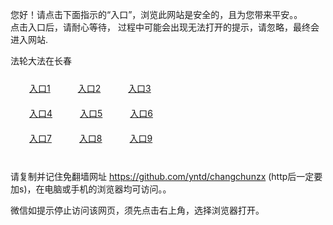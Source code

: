 您好！请点击下面指示的“入口”，浏览此网站是安全的，且为您带来平安。。 <br/>
点击入口后，请耐心等待， 过程中可能会出现无法打开的提示，请忽略，最终会进入网站. </br>

法轮大法在长春<br/>
<div style="padding:10px"><a style="margin:20px" target="_blank" href="https://d2di57rp0uqbbo.cloudfront.net/2Qpsp?qfljbyu" id="ccLink1" rel="nofollow">入口1</a> <a target="_blank" style="margin:20px" href="https://d23l6ap2gbccn1.cloudfront.net/2Qpsp?xjgekr" id="ccLink2" rel="nofollow">入口2</a> <a style="margin:20px" target="_blank" href="https://d11ayhgojnfn1r.cloudfront.net/2Qpsp?lanexzo" id="ccLink3" rel="nofollow">入口3</a></div>

<div style="padding:10px" ><a style="margin:20px" target="_blank" href="https://d2di57rp0uqbbo.cloudfront.net/2Qpsp?qfljbyu" id="ccLink4" rel="nofollow">入口4</a> <a style="margin:20px" href="https://d23l6ap2gbccn1.cloudfront.net/2Qpsp?xjgekr" target="_blank" id="ccLink5" rel="nofollow">入口5</a> <a style="margin:20px" href="https://d11ayhgojnfn1r.cloudfront.net/2Qpsp?lanexzo" target="_blank" id="ccLink6" rel="nofollow">入口6</a></div>

<div style="padding:10px"><a style="margin:20px" target="_blank" href="https://d2di57rp0uqbbo.cloudfront.net/2Qpsp?qfljbyu" id="ccLink7" rel="nofollow">入口7</a> <a style="margin:20px" href="https://d23l6ap2gbccn1.cloudfront.net/2Qpsp?xjgekr" target="_blank" id="ccLink8" rel="nofollow">入口8</a> <a style="margin:20px" target="_blank" href="https://d11ayhgojnfn1r.cloudfront.net/2Qpsp?lanexzo" id="ccLink9" rel="nofollow">入口9</a></div>

<br/>



请复制并记住免翻墙网址 https://github.com/yntd/changchunzx (http后一定要加s)，在电脑或手机的浏览器均可访问。。<br/>

微信如提示停止访问该网页，须先点击右上角，选择浏览器打开。
